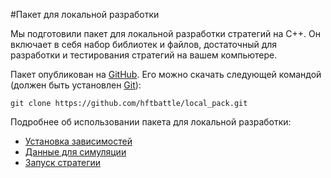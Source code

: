 #Пакет для локальной разработки

Мы подготовили пакет для локальной разработки стратегий на C++. Он включает в себя набор библиотек и файлов, достаточный для разработки и тестирования стратегий на вашем компьютере. 

Пакет опубликован на [GitHub](https://github.com/hftbattle/local_pack). 
Его можно скачать следующей командой (должен быть установлен [Git](http://git-scm.com/download)):
```
git clone https://github.com/hftbattle/local_pack.git
```

Подробнее об использовании пакета для локальной разработки:
  - [Установка зависимостей](requirements.md)
  - [Данные для симуляции](data.md)
  - [Запуск стратегии](run.md)